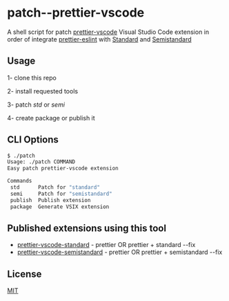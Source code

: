 # patch--prettier-vscode

A shell script for patch [prettier-vscode][prettier-vscode] Visual Studio Code extension in order of integrate [prettier-eslint][prettier-eslint] with [Standard][standard] and [Semistandard][semistandard]

## Usage
1- clone this repo

2- install requested tools

3- patch *std* or *semi*

4- create package or publish it


## CLI Options

```bash
$ ./patch
Usage: ./patch COMMAND
Easy patch prettier-vscode extension

Commands
 std      Patch for "standard"
 semi     Patch for "semistandard"
 publish  Publish extension
 package  Generate VSIX extension

```

## Published extensions using this tool
* [prettier-vscode-standard][prettier-vscode-standard] - prettier OR prettier + standard --fix
* [prettier-vscode-semistandard][prettier-vscode-semistandard] - prettier OR prettier + semistandard --fix

## License

[MIT][mit-license]

[mit-license]:./LICENSE

[prettier-eslint]: https://github.com/prettier/prettier-eslint
[semistandard]: https://github.com/Flet/semistandard
[standard]: https://github.com/standard/standard
[prettier-vscode]: https://github.com/esbenp/prettier-vscode
[prettier-vscode-standard]: https://marketplace.visualstudio.com/items?itemName=bysabi.prettier-vscode-standard
[prettier-vscode-semistandard]: https://marketplace.visualstudio.com/items?itemName=bysabi.prettier-vscode-semistandard
